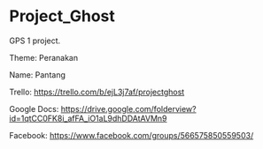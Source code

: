 # Project_Ghost
GPS 1 project.

Theme: Peranakan

Name: Pantang

Trello: https://trello.com/b/ejL3j7af/projectghost

Google Docs: https://drive.google.com/folderview?id=1qtCC0FK8i_afFA_iO1aL9dhDDAtAVMn9

Facebook: https://www.facebook.com/groups/566575850559503/
